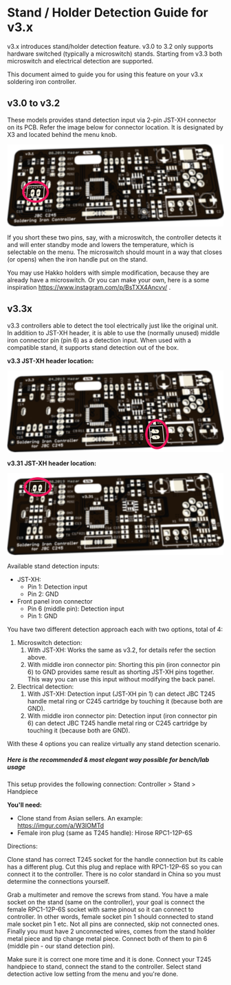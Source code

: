 # Stand / Holder Detection Guide for v3.x

v3.x introduces stand/holder detection feature. v3.0 to 3.2 only supports hardware switched (typically a microswitch) stands. Starting from v3.3 both microswitch and electrical detection are supported. 

This document aimed to guide you for using this feature on your v3.x soldering iron controller.

## v3.0 to v3.2

These models provides stand detection input via 2-pin JST-XH connector on its PCB. Refer the image below for connector location. It is designated by X3 and located behind the menu knob.

![standpin-v32](assets\standpin-v32.png)

If you short these two pins, say, with a microswitch, the controller detects it and will enter standby mode and lowers the temperature, which is selectable on the menu. The microswitch should mount in a way that closes (or opens) when the iron handle put on the stand.

You may use Hakko holders with simple modification, because they are already have a microswitch. Or you can make your own, here is a some inspiration https://www.instagram.com/p/BsTXX4Ancvv/ .



## v3.3x

v3.3 controllers able to detect the tool electrically just like the original unit. In addition to JST-XH header, it is able to use the (normally unused) middle iron connector pin (pin 6) as a detection input. When used with a compatible stand, it supports stand detection out of the box.

**v3.3 JST-XH header location:**

![standpin-v33](assets/standpin-v33.png)



**v3.31 JST-XH header location:**

![standpin-v331](assets/standpin-v331.png)

Available stand detection inputs:

* JST-XH: 
  * Pin 1: Detection input
  * Pin 2: GND
* Front panel iron connector
  * Pin 6 (middle pin): Detection input
  * Pin 1: GND

You have two different detection approach each with two options, total of 4:

1. Microswitch detection:
   1. With JST-XH: Works the same as v3.2, for details refer the section above.
   2. With middle iron connector pin: Shorting this pin (iron connector pin 6) to GND provides same result as shorting JST-XH pins together. This way you can use this input without modifying the back panel.
2. Electrical detection:
   1. With JST-XH: Detection input (JST-XH pin 1) can detect JBC T245 handle metal ring or C245 cartridge by touching it (because both are GND).
   2. With middle iron connector pin: Detection input (iron connector pin 6) can detect JBC T245 handle metal ring or C245 cartridge by touching it (because both are GND).

With these 4 options you can realize virtually any stand detection scenario. 

##### Here is the recommended & most elegant way possible for bench/lab usage

This setup provides the following connection: Controller > Stand > Handpiece

**You'll need:**

* Clone stand from Asian sellers. An example: https://imgur.com/a/W3IOMTd
* Female iron plug (same as T245 handle): Hirose RPC1-12P-6S

Directions:

Clone stand has correct T245 socket for the handle connection but its cable has a different plug. Cut this plug and replace with RPC1-12P-6S so you can connect it to the controller. There is no color standard in China so you must determine the connections yourself. 

Grab a multimeter and remove the screws from stand. You have a male socket on the stand (same on the controller), your goal is connect the female RPC1-12P-6S socket with same pinout so it can connect to controller. In other words, female socket pin 1 should connected to stand male socket pin 1 etc. Not all pins are connected, skip not connected ones. Finally you must have 2 unconnected wires, comes from the stand holder metal piece and tip change metal piece. Connect both of them to pin 6 (middle pin - our stand detection pin). 

Make sure it is correct one more time and it is done. Connect your T245 handpiece to stand, connect the stand to the controller. Select stand detection active low setting from the menu and you're done.

